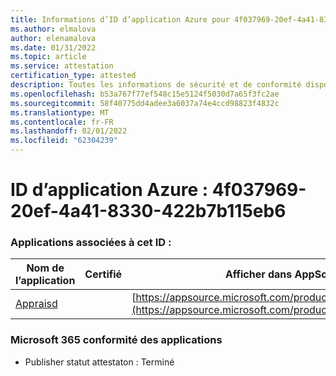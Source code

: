 ```yaml
---
title: Informations d’ID d’application Azure pour 4f037969-20ef-4a41-8330-422b7b115eb6
ms.author: elmalova
author: elenamalova
ms.date: 01/31/2022
ms.topic: article
ms.service: attestation
certification_type: attested
description: Toutes les informations de sécurité et de conformité disponibles pour 4f037969-20ef-4a41-8330-422b7b115eb6.
ms.openlocfilehash: b53a767f77ef548c15e5124f5030d7a65f3fc2ae
ms.sourcegitcommit: 58f40775dd4adee3a6037a74e4ccd98823f4832c
ms.translationtype: MT
ms.contentlocale: fr-FR
ms.lasthandoff: 02/01/2022
ms.locfileid: "62304239"
---
```

# <a name="azure-app-id-4f037969-20ef-4a41-8330-422b7b115eb6"></a>ID d’application Azure : 4f037969-20ef-4a41-8330-422b7b115eb6


### <a name="apps-associated-with-this-id"></a>Applications associées à cet ID :
| **Nom de l’application** | **Certifié** | **Afficher dans AppSource** |
|--------------|---------------|-----------------------|
| [Appraisd](https://docs.microsoft.com/microsoft-365-app-certification/forward/WA200003123) |  | [https://appsource.microsoft.com/product/office/WA200003123](https://appsource.microsoft.com/product/office/WA200003123) |

### <a name="microsoft-365-app-compliance-status"></a>Microsoft 365 conformité des applications
- Publisher statut attestaton : Terminé
